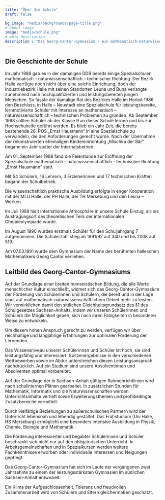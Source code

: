 ```yaml
---
title: "Über die Schule"
draft: false

bg_image: "media/backgrounds/page-title.png"
# about image
image: "media/schule.png"
# meta description
description : "Das Georg-Cantor-Gymnasium - ein mathematisch-naturwissenschaftlich-technisches Gymnasium in Halle(Saale)"
---
```


## Die Geschichte der Schule

Im Jahr 1986 gab es in der damaligen DDR bereits einige Spezialschulen mathematisch – naturwissenschaftlich – technischer Richtung.
Der Bezirk Halle verfügte noch nicht über eine solche Einrichtung, doch der Industriebezirk Halle mit seinen Standorten Leuna und Buna verlangte zunehmend nach hochqualifizierten und leistungsbereiten jungen Menschen. So fasste der damalige Rat des Bezirkes Halle im Herbst 1986 den Beschluss, in Halle – Neustadt eine Spezialschule für leistungsbereite, lernmotivierte Schüler mit Interesse an mathematisch – naturwissenschaftlich – technischen Problemen  zu gründen.
Ab September 1988 sollten Schüler ab der Klasse 9 an dieser Schule lernen und bis zur Hochschulreife geführt werden. Es blieb ein Jahr Zeit, die bereits bestehende 28. POS „Ernst Hausmann“ in eine Spezialschule zu verwandeln, die den Anforderungen gerecht wurde.
Nach der Übernahme der rekonstruierten ehemaligen Kindereinrichtung „Mischka der Bär“ begann ein Jahr später der Internatsbetrieb.

Am 01. September 1988 fand die Feierstunde zur Eröffnung der Spezialschule mathematisch – naturwissenschaftlich – technischer Richtung „Ernst Hausmann“ statt.

Mit 54 Schülern, 16 Lehrern, 3 Erzieherinnen  und 17 technischen Kräften begann der Schulbetrieb.

Die wissenschaftlich praktische Ausbildung erfolgte in enger Kooperation mit der MLU Halle, der PH Halle, der TH Merseburg und den Leuna – Werken.

Im Juli 1989 hielt internationale Atmosphäre in unsere Schule Einzug, als sie Austragungsort des theoretischen Teils der internationalen Chemieolympiade wurde.

Im August 1990 wurden erstmals Schüler für den Schuljahrgang 7 aufgenommen. Die Schülerzahl stieg ab 1991/92 auf 340 und bis 2008 auf 519.

Am 07.03.1991 wurde dem Gymnasium der Name des berühmten halleschen Mathematikers Georg Cantor verliehen.

## Leitbild des Georg-Cantor-Gymnasiums

Auf der Grundlage einer breiten humanistischen Bildung, die alle Werte menschlicher Kultur einschließt, widmet sich das Georg-Cantor-Gymnasium der Förderung von Schülerinnen und Schülern, die bereit und in der Lage sind, auf mathematisch-naturwissenschaftlichem Gebiet mehr zu leisten. Wir verwirklichen damit den sittlichen Gleichheitsgrundsatz des §1 des Schulgesetzes Sachsen-Anhalts, indem wir unseren Schülerinnen und Schülern die Möglichkeit geben, sich nach ihren Fähigkeiten in besonderer Weise zu entwickeln.  

Um diesem hohen Anspruch gerecht zu werden, verfügen wir über reichhaltige und langjährige Erfahrungen zur optimalen Förderung der Lernenden.  

Das Wissensniveau unserer Schülerinnen und Schüler ist hoch, sie sind leistungsfähig und interessiert. Spitzenergebnisse in den verschiedenen Wettbewerben sowie im Abitur unterstreichen diesen Leistungsanspruch nachdrücklich. Auf ein Studium sind unsere Absolventinnen und Absolventen optimal vorbereitet.  

Auf der Grundlage der in Sachsen-Anhalt gültigen Rahmenrichtlinien wird nach schulinternen Plänen gearbeitet. In zusätzlichen Stunden für Mathematik, Informatik und die Naturwissenschaften werden Unterrichtsinhalte vertieft sowie Erweiterungsthemen und profilbedingte Zusatzbereiche vermittelt.  

Durch vielfältige Beziehungen zu außerschulischen Partnern wird der Unterricht lebensnah und lebendig gestaltet. Das Frühstudium (Uni Halle, HS Merseburg) ermöglicht eine besonders intensive Ausbildung in Physik, Chemie, Biologie und Mathematik.  

Die Förderung interessierter und begabter Schülerinnen und Schüler beschrankt sich nicht nur auf den obligatorischen Unterricht. In Arbeitsgemeinschaften und in Spezialkursen werden weitere Fachkenntnisse erworben oder individuelle Interessen und Neigungen gepflegt.  

Das Georg-Cantor-Gymnasium hat sich im Laufe der vergangenen zwei Jahrzehnte zu einem der leistungsstärksten Gymnasien im südlichen Sachsen-Anhalt entwickelt.  

Ein Klima der Aufgeschlossenheit, Toleranz und freudvollen Zusammenarbeit wird von Schülern und Eltern gleichermaßen geschätzt.
